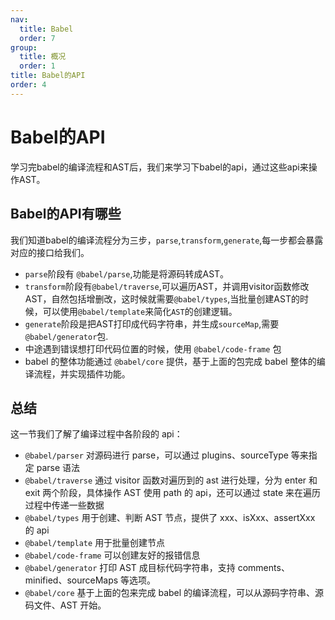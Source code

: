 ```yaml
---
nav:
  title: Babel
  order: 7
group:
  title: 概况
  order: 1
title: Babel的API
order: 4
---
```


# Babel的API

学习完babel的编译流程和AST后，我们来学习下babel的api，通过这些api来操作AST。

## Babel的API有哪些

我们知道babel的编译流程分为三步，`parse`,`transform`,`generate`,每一步都会暴露对应的接口给我们。

- `parse`阶段有 `@babel/parse`,功能是将源码转成AST。
- `transform`阶段有`@babel/traverse`,可以遍历AST，并调用visitor函数修改AST，自然包括增删改，这时候就需要`@babel/types`,当批量创建AST的时候，可以使用`@babel/template`来简化`AST`的创建逻辑。
- `generate`阶段是把AST打印成代码字符串，并生成`sourceMap`,需要`@babel/generator`包.
- 中途遇到错误想打印代码位置的时候，使用 `@babel/code-frame` 包
- babel 的整体功能通过 `@babel/core` 提供，基于上面的包完成 babel 整体的编译流程，并实现插件功能。

## 总结

这一节我们了解了编译过程中各阶段的 api：

- `@babel/parser` 对源码进行 parse，可以通过 plugins、sourceType 等来指定 parse 语法
- `@babel/traverse` 通过 visitor 函数对遍历到的 ast 进行处理，分为 enter 和 exit 两个阶段，具体操作 AST 使用 path 的 api，还可以通过 state 来在遍历过程中传递一些数据
- `@babel/types` 用于创建、判断 AST 节点，提供了 xxx、isXxx、assertXxx 的 api
- `@babel/template` 用于批量创建节点
- `@babel/code-frame` 可以创建友好的报错信息
- `@babel/generator` 打印 AST 成目标代码字符串，支持 comments、minified、sourceMaps 等选项。
- `@babel/core` 基于上面的包来完成 babel 的编译流程，可以从源码字符串、源码文件、AST 开始。


